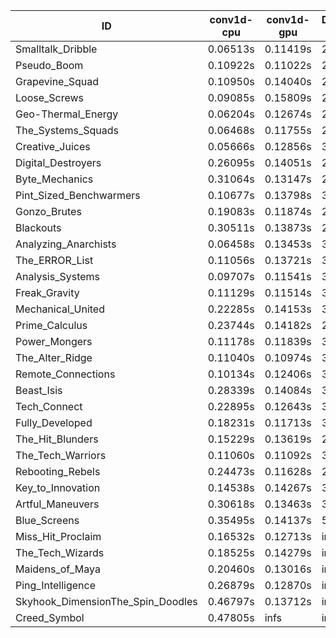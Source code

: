 |ID|conv1d-cpu|conv1d-gpu|DWSPConv2D-gpu|gemm-gpu|avg|
|-|-|-|-|-|-|
|Smalltalk_Dribble|0.06513s|0.11419s|2.87649s|1.76276s|1.20464s|
|Pseudo_Boom|0.10922s|0.11022s|2.86562s|1.75100s|1.20902s|
|Grapevine_Squad|0.10950s|0.14040s|2.86909s|1.75659s|1.21889s|
|Loose_Screws|0.09085s|0.15809s|2.83017s|1.84723s|1.23159s|
|Geo-Thermal_Energy|0.06204s|0.12674s|2.99583s|1.75088s|1.23387s|
|The_Systems_Squads|0.06468s|0.11755s|2.99901s|1.80451s|1.24644s|
|Creative_Juices|0.05666s|0.12856s|3.03136s|1.77357s|1.24754s|
|Digital_Destroyers|0.26095s|0.14051s|2.83560s|1.77732s|1.25360s|
|Byte_Mechanics|0.31064s|0.13147s|2.81436s|1.77162s|1.25702s|
|Pint_Sized_Benchwarmers|0.10677s|0.13798s|3.04476s|1.78647s|1.26899s|
|Gonzo_Brutes|0.19083s|0.11874s|2.99999s|1.80172s|1.27782s|
|Blackouts|0.30511s|0.13873s|2.81400s|1.88234s|1.28504s|
|Analyzing_Anarchists|0.06458s|0.13453s|3.02835s|1.91904s|1.28662s|
|The_ERROR_List|0.11056s|0.13721s|3.06795s|1.83884s|1.28864s|
|Analysis_Systems|0.09707s|0.11541s|3.19000s|1.75296s|1.28886s|
|Freak_Gravity|0.11129s|0.11514s|3.08033s|1.85808s|1.29121s|
|Mechanical_United|0.22285s|0.14153s|3.02793s|1.85152s|1.31096s|
|Prime_Calculus|0.23744s|0.14182s|2.99932s|1.87312s|1.31292s|
|Power_Mongers|0.11178s|0.11839s|3.19700s|1.83182s|1.31475s|
|The_Alter_Ridge|0.11040s|0.10974s|3.21495s|1.88145s|1.32914s|
|Remote_Connections|0.10134s|0.12406s|3.12295s|2.00982s|1.33954s|
|Beast_Isis|0.28339s|0.14084s|3.01792s|1.98917s|1.35783s|
|Tech_Connect|0.22895s|0.12643s|3.18465s|1.97443s|1.37862s|
|Fully_Developed|0.18231s|0.11713s|3.01638s|2.32414s|1.40999s|
|The_Hit_Blunders|0.15229s|0.13619s|2.84037s|2.53948s|1.41708s|
|The_Tech_Warriors|0.11060s|0.11092s|3.43366s|2.06203s|1.42930s|
|Rebooting_Rebels|0.24473s|0.11628s|2.87083s|2.49838s|1.43256s|
|Key_to_Innovation|0.14538s|0.14267s|3.05325s|2.49147s|1.45819s|
|Artful_Maneuvers|0.30618s|0.13463s|3.62869s|2.59746s|1.66674s|
|Blue_Screens|0.35495s|0.14137s|5.08815s|2.51008s|2.02364s|
|Miss_Hit_Proclaim|0.16532s|0.12713s|infs|infs|infs|
|The_Tech_Wizards|0.18525s|0.14279s|infs|2.07121s|infs|
|Maidens_of_Maya|0.20460s|0.13016s|infs|infs|infs|
|Ping_Intelligence|0.26879s|0.12870s|infs|4.50344s|infs|
|Skyhook_DimensionThe_Spin_Doodles|0.46797s|0.13712s|infs|infs|infs|
|Creed_Symbol|0.47805s|infs|infs|4.37037s|infs|
